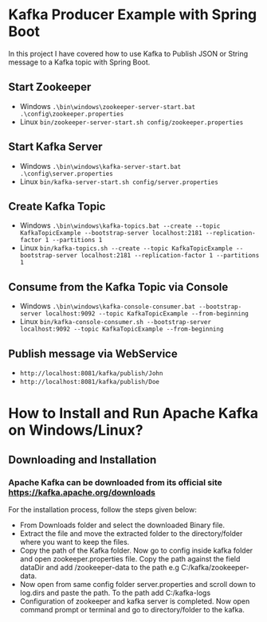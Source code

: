 # Kafka Producer Example with Spring Boot

In this project I have covered how to use Kafka to Publish JSON or String message to a Kafka topic with Spring Boot.

## Start Zookeeper
- Windows `.\bin\windows\zookeeper-server-start.bat .\config\zookeeper.properties`
- Linux `bin/zookeeper-server-start.sh config/zookeeper.properties`

## Start Kafka Server
- Windows `.\bin\windows\kafka-server-start.bat .\config\server.properties`
- Linux `bin/kafka-server-start.sh config/server.properties`

## Create Kafka Topic
- Windows `.\bin\windows\kafka-topics.bat --create --topic KafkaTopicExample --bootstrap-server localhost:2181 --replication-factor 1 --partitions 1`
- Linux `bin/kafka-topics.sh --create --topic KafkaTopicExample --bootstrap-server localhost:2181 --replication-factor 1 --partitions 1 `

## Consume from the Kafka Topic via Console
- Windows `.\bin\windows\kafka-console-consumer.bat --bootstrap-server localhost:9092 --topic KafkaTopicExample --from-beginning`
- Linux `bin/kafka-console-consumer.sh --bootstrap-server localhost:9092 --topic KafkaTopicExample --from-beginning`

## Publish message via WebService
- `http://localhost:8081/kafka/publish/John`
- `http://localhost:8081/kafka/publish/Doe`

# How to Install and Run Apache Kafka on Windows/Linux?

## Downloading and Installation

### Apache Kafka can be downloaded from its official site https://kafka.apache.org/downloads

For the installation process, follow the steps given below:

- From Downloads folder and select the downloaded Binary file.
- Extract the file and move the extracted folder to the directory/folder where you want to keep the files.
- Copy the path of the Kafka folder. Now go to config inside kafka folder and open zookeeper.properties file. Copy the path against the field dataDir and add /zookeeper-data to the path e.g C:/kafka/zookeeper-data.
- Now open from same config folder server.properties and scroll down to log.dirs and paste the path. To the path add C:/kafka-logs
- Configuration of zookeeper and kafka server is completed. Now open command prompt or terminal and go to directory/folder to the kafka.
